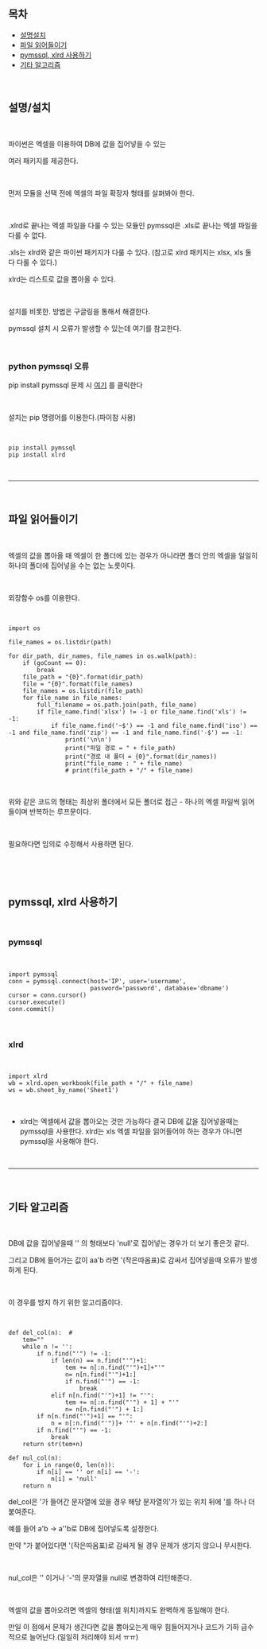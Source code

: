 ## 목차 
* [설명설치](#설명설치) <br/>
* [파일 읽어들이기](#파일-읽어들이기) <br/>
* [pymssql, xlrd 사용하기](#pymssql-xlrd-사용하기) <br/>
* [기타 알고리즘](#기타-알고리즘)<br/>

<br>

## 설명/설치

​

파이썬은 엑셀을 이용하여 DB에 값을 집어넣을 수 있는

여러 패키지를 제공한다.

​

먼저 모듈을 선택 전에 엑셀의 파일 확장자 형태를 살펴봐야 한다.

​

.xlrd로 끝나는 엑셀 파일을 다룰 수 있는 모듈인 pymssql은 .xls로 끝나는 엑셀 파일을 다룰 수 없다.

.xls는 xlrd와 같은 파이썬 패키지가 다룰 수 있다. (참고로 xlrd 패키지는 xlsx, xls 둘 다 다룰 수 있다.)

xlrd는 리스트로 값을 뽑아올 수 있다.

​

설치를 비롯한. 방법은 구글링을 통해서 해결한다.

pymssql 설치 시 오류가 발생할 수 있는데 여기를 참고한다.

​


 
### python pymssql 오류
pip install pymssql 문제 시 [여기](https://blog.naver.com/PostView.nhn?blogId=kjskhj04366&logNo=221828675761&categoryNo=7&parentCategoryNo=0&viewDate=&currentPage=1&postListTopCurrentPage=&from=postList&userTopListOpen=true&userTopListCount=5&userTopListManageOpen=false&userTopListCurrentPage=1) 를 클릭한다

​

설치는 pip 명령어를 이용한다.(파이참 사용)

<br>

```py3
pip install pymssql
pip install xlrd
```
<br>
<hr>
<br>

## 파일 읽어들이기

​

엑셀의 값을 뽑아올 때 엑셀이 한 폴더에 있는 경우가 아니라면 폴더 안의 엑셀을 일일히 하나의 폴더에 집어넣을 수는 없는 노릇이다.

​

외장함수 os를 이용한다.

​

```py3
import os

file_names = os.listdir(path)

for dir_path, dir_names, file_names in os.walk(path):
    if (goCount == 0):
        break
    file_path = "{0}".format(dir_path)
    file = "{0}".format(file_names)
    file_names = os.listdir(file_path)
    for file_name in file_names:
        full_filename = os.path.join(path, file_name)
        if file_name.find('xlsx') != -1 or file_name.find('xls') != -1:
            if file_name.find('~$') == -1 and file_name.find('iso') == -1 and file_name.find('zip') == -1 and file_name.find('-$') == -1:
                print('\n\n')
                print("파일 경로 = " + file_path)
                print("경로 내 폴더 = {0}".format(dir_names))
                print("file_name : " + file_name)
                # print(file_path + "/" + file_name)
```
<br>

위와 같은 코드의 형태는 최상위 폴더에서 모든 폴더로 접근 - 하나의 엑셀 파일씩 읽어들이며 반복하는 루프문이다.

​

필요하다면 임의로 수정해서 사용하면 된다.

​

​

## pymssql, xlrd 사용하기

​

### pymssql

<br>

```py3
import pymssql
conn = pymssql.connect(host='IP', user='username',
                       password='password', database='dbname')
cursor = conn.cursor()
cursor.execute() 
conn.commit()
```

<br>

### xlrd

<br>

```py3
import xlrd
wb = xlrd.open_workbook(file_path + "/" + file_name)
ws = wb.sheet_by_name('Sheet1')
```

<br>

* xlrd는 엑셀에서 값을 뽑아오는 것만 가능하다 결국 DB에 값을 집어넣을때는 pymssql을 사용한다. xlrd는 xls 엑셀 파일을 읽어들어야 하는 경우가 아니면 pymssql을 사용해야 한다.

​

<hr>
<br>

## 기타 알고리즘

​

DB에 값을 집어넣을때 '' 의 형태보다 'null'로 집어넣는 경우가 더 보기 좋은것 같다.

그리고 DB에 들어가는 값이 aa'b 라면 '(작은따옴표)로 감싸서 집어넣을때 오류가 발생하게 된다.

​

이 경우를 방지 하기 위한 알고리즘이다.

​

```py3
def del_col(n):  #
    tem=""
    while n != '':
        if n.find("'") != -1:
            if len(n) == n.find("'")+1:
                tem += n[:n.find("'")+1]+"'"
                n= n[n.find("'")+1:]
                if n.find("'") == -1:
                    break
            elif n[n.find("'")+1] != "'":
                tem += n[:n.find("'") + 1] + "'"
                n= n[n.find("'") + 1:]
        if n[n.find("'")+1] == "'":
            n = n[:n.find("'")]+ '"' + n[n.find("'")+2:]
        if n.find("'") == -1:
            break
    return str(tem+n)

def nul_col(n):
    for i in range(0, len(n)):
        if n[i] == '' or n[i] == '-':
            n[i] = 'null'
    return n
```

del_col은 '가 들어간 문자열에 있을 경우 해당 문자열의'가 있는 위치 뒤에 '를 하나 더 붙여준다.

예를 들어 a'b -> a''b로 DB에 집어넣도록 설정한다. 

만약 "가 붙어있다면 '(작은따옴표)로 감싸게 될 경우 문제가 생기지 않으니 무시한다.

​

nul_col은 '' 이거나 '-'의 문자열을 null로 변경하여 리턴해준다.

​

엑셀의 값을 뽑아오려면 엑셀의 형태(셀 위치)까지도 완벽하게 동일해야 한다.

만일 이 점에서 문제가 생긴다면 값을 뽑아오는게 매우 힘들어지거나 코드가 기하 급수적으로 늘어난다.(일일히 처리해야 되서 ㅠㅠ)

